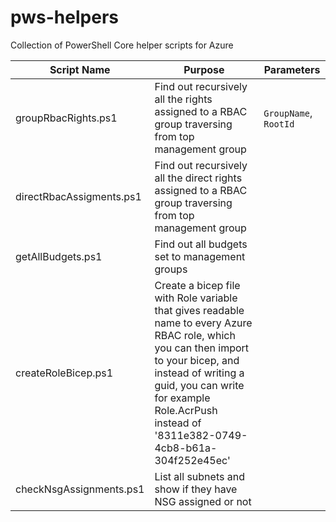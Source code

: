 # pws-helpers
Collection of PowerShell Core helper scripts for Azure

| Script Name | Purpose | Parameters |
|-------------|---------|------------|
| groupRbacRights.ps1 | Find out recursively all the rights assigned to a RBAC group traversing from top management group | `GroupName`, `RootId` |
| directRbacAssigments.ps1 | Find out recursively all the direct rights assigned to a RBAC group traversing from top management group |  |
| getAllBudgets.ps1 | Find out all budgets set to management groups |  |
| createRoleBicep.ps1 | Create a bicep file with Role variable that gives readable name to every Azure RBAC role, which you can then import to your bicep, and instead of writing a guid, you can write for example Role.AcrPush instead of '8311e382-0749-4cb8-b61a-304f252e45ec' |  |
| checkNsgAssignments.ps1 | List all subnets and show if they have NSG assigned or not |  |
